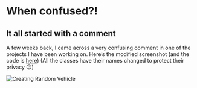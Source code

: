 # When confused?!

## It all started with a comment

A few weeks back, I came across a very confusing comment in one of the projects I have been working on. Here’s the modified screenshot (and the code is [here](https://github.com/cmxiv/kotlin-playground/blob/polymorphic-serialization/src/main/kotlin/Main.kt)) (All the classes have their names changed to protect their privacy 😛)

![](/blog/image/creating_random_vehicle.png "Creating Random Vehicle")